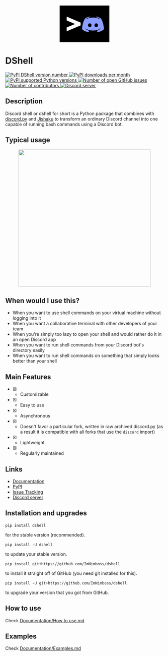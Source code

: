<p align="center"><img src="assets/readme/dshell-logo.png" alt="DShell Logo"></p>

# DShell

<a href="https://pypi.org/project/dshell" target="_blank" rel="noopener noreferrer">
    <img src="https://img.shields.io/pypi/v/dshell.svg?color=9cf&logo=pypi" alt="PyPI DShell version number">
    <img src="https://img.shields.io/pypi/dm/dshell?color=9cf&logo=pypi" alt="PyPI downloads per month">
    <img src="https://img.shields.io/pypi/pyversions/dshell.svg?color=9cf&logo=pypi" alt="PyPI supported Python versions">
</a>
<a href="https://github.com/ImNimboss/dshell/issues" target="_blank" rel="noopener noreferrer">
    <img src="https://img.shields.io/github/issues/ImNimboss/dshell?color=9cf&logo=github" alt="Number of open GitHub issues">
</a>
<a href="https://github.com/ImNimboss/dshell/contributors" target="_blank" rel="noopener noreferrer">
    <img src="https://img.shields.io/github/contributors/ImNimboss/dshell?color=9cf&logo=github" alt="Number of contributors">
</a>
<a href="https://discord.gg/FcxqdJ7AQq" target="_blank" rel="noopener noreferrer">
    <img src="https://img.shields.io/discord/930791886522810399?color=9cf&logo=discord&label=discord" alt="Discord server">
</a>

## Description

Discord shell or dshell for short is a Python package that combines with [discord.py](https://github.com/Rapptz/discord.py) and [Jishaku](https://github.com/Gorialis/jishaku) to transform an ordinary Discord channel into one capable of running bash commands using a Discord bot.

## Typical usage

<!--Ratio of height:width of image should be 87:84-->
<p align="center"><img src="assets/readme/dshell-example.gif" height="435" width="420"></p>

## When would I use this?

* When you want to use shell commands on your virtual machine without logging into it
* When you want a collaborative terminal with other developers of your team
* When you're simply too lazy to open your shell and would rather do it in an open Discord app
* When you want to run shell commands from your Discord bot's directory easily
* When you want to run shell commands on something that simply looks better than your shell

## Main Features

- [x] - Customizable
- [x] - Easy to use
- [x] - Asynchronous
- [x] - Doesn't favor a particular fork, written in raw archived discord.py (as a result it is compatible with all forks that use the `discord` import)
- [x] - Lightweight
- [x] - Regularly maintained

## Links
* [Documentation](https://github.com/ImNimboss/dshell/tree/main/Documentation)
* [PyPI](https://pypi.org)
* [Issue Tracking](https://github.com/ImNimboss/dshell/issues)
* [Discord server](https://discord.gg/FcxqdJ7AQq)

## Installation and upgrades

```
pip install dshell
```
for the stable version (recommended).

```
pip install -U dshell
```
to update your stable version.

```
pip install git+https://github.com/ImNimboss/dshell
```
to install it straight off of GitHub (you need git installed for this).

```
pip install -U git+https://github.com/ImNimboss/dshell
```
to upgrade your version that you got from GitHub.

## How to use

Check [Documentation/How to use.md](https://github.com/ImNimboss/dshell/blob/main/Documentation/How%20To%20Use.md)

## Examples

Check [Documentation/Examples.md](https://github.com/ImNimboss/dshell/blob/main/Documentation/Examples.md)
